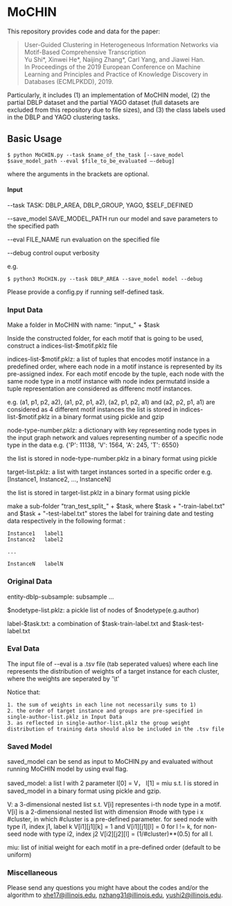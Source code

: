 # MoCHIN

This repository provides code and data for the paper:<br>
> User-Guided Clustering in Heterogeneous Information Networks via Motif-Based Comprehensive Transcription<br>
> Yu Shi*, Xinwei He*, Naijing Zhang*, Carl Yang, and Jiawei Han.<br>
> In Proceedings of the 2019 European Conference on Machine Learning and Principles and Practice of Knowledge Discovery in Databases (ECMLPKDD), 2019.<br>

Particularly, it includes 
(1) an implementation of MoCHIN model, 
(2) the partial DBLP dataset and the partial YAGO dataset (full datasets are excluded from this repository due to file sizes), and 
(3) the class labels used in the DBLP and YAGO clustering tasks.

## Basic Usage
	$ python MoCHIN.py --task $name_of_the_task [--save_model $save_model_path --eval $file_to_be_evaluated —-debug]

where the arguments in the brackets are optional.

#### Input

--task TASK:	DBLP_AREA, DBLP_GROUP, YAGO, $SELF_DEFINED

--save_model SAVE_MODEL_PATH	run our model and save parameters to the specified path

--eval FILE_NAME	run evaluation on the specified file

--debug	control ouput verbosity

e.g.

	$ python3 MoCHIN.py --task DBLP_AREA --save_model model --debug
	


Please provide a config.py if running self-defined task.


### Input Data
Make a folder in MoCHIN with name: “input_" + $task

Inside the constructed folder, for each motif that is going to be used, construct a indices-list-$motif.pklz file

indices-list-$motif.pklz: a list of tuples that encodes motif instance in a predefined order, where each node in a motif instance is represented by its pre-assigned index. For each motif encode by the tuple, each node with the same node type in a motif instance with node index permutatd inside a tuple representation are considered as differenc motif instances.

e.g.
	(a1, p1, p2, a2), (a1, p2, p1, a2), (a2, p1, p2, a1) and (a2, p2, p1, a1) are considered as 4 different motif instances
the list is stored in indices-list-$motif.pklz in a binary format using pickle and gzip


node-type-number.pklz: a dictionary with key representing node types in the input graph network and values representing number of a specific node type in the data
e.g.
	{'P': 11138, 'V': 1564, 'A': 245, 'T': 6550}

the list is stored in node-type-number.pklz in a binary format using pickle


target-list.pklz: a list with target instances sorted in a specific order
e.g.
	[Instance1, Instance2, ..., InstanceN]

the list is stored in target-list.pklz in a binary format using pickle



make a sub-folder "tran_test_split_" + $task, where $task + "-train-label.txt" and $task + "-test-label.txt" stores the label for training date and testing data respectively in the following format :

	Instance1	label1
	Instance2	label2

	...
	
	InstanceN	labelN



### Original Data

entity-dblp-subsample: subsample ...

$nodetype-list.pklz: a pickle list of nodes of $nodetype(e.g.author)

label-$task.txt: a combination of $task-train-label.txt and $task-test-label.txt



### Eval Data
The input file of --eval is a .tsv file (tab seperated values) where each line represents the distribution of weights of a target instance for each cluster, where the weights are seperated by '\t' 

Notice that:

	1. the sum of weights in each line not necessarily sums to 1)
	2. the order of target instance and groups are pre-specified in single-author-list.pklz in Input Data
	3. as reflected in single-author-list.pklz the group weight distribution of training data should also be included in the .tsv file


### Saved Model
saved_model can be send as input to MoCHIN.py and evaluated without running MoCHIN model by using eval flag.

saved_model: a list l with 2 parameter l[0] = V， l[1] = miu s.t. l is stored in saved_model in a binary format using pickle and gzip.

V: a 3-dimensional nested list s.t. V[i] representes i-th node type in a motif. V[i] is a 2-dimensional nested list with dimension #node with type i x #cluster, in which #cluster is a pre-defined parameter. for seed node with type i1, index j1, label k V[i1][j1][k] = 1 and V[i1][j1][l] = 0 for l != k, for non-seed node with type i2, index j2 V[i2][j2][l] = (1/#cluster)**(0.5) for all l.

miu: list of initial weight for each motif in a pre-defined order (default to be uniform)


### Miscellaneous

Please send any questions you might have about the codes and/or the algorithm to <xhe17@illinois.edu>, <nzhang31@illinois.edu>, <yushi2@illinois.edu>.

